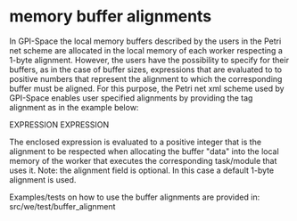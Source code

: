 # memory buffer alignments

In GPI-Space the local memory buffers described by the users in the Petri net 
scheme are allocated in the local memory of each worker respecting a 1-byte
alignment. However, the users have the possibility to specify for their
buffers, as in the case of buffer sizes, expressions that are evaluated to 
to positive numbers that represent the alignment to which the corresponding
buffer must be aligned. For this purpose, the Petri net xml scheme used by 
GPI-Space enables user specified alignments by providing the tag alignment 
as in the example below:

<memory-buffer name="data">
  <size>EXPRESSION</size>
  <alignment>EXPRESSION</alignment>
</memory-buffer>

The enclosed expression is evaluated to a positive integer that is the 
alignment to be respected when allocating the buffer "data" into the local
memory of the worker that executes the corresponding task/module that uses it.
Note: the alignment field is optional. In this case a default 1-byte alignment
is used. 

Examples/tests on how to use the buffer alignments are provided in:
src/we/test/buffer_alignment 